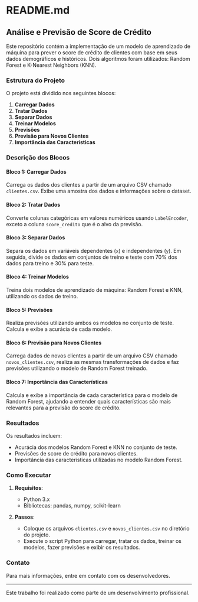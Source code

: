 # README.md

## Análise e Previsão de Score de Crédito

Este repositório contém a implementação de um modelo de aprendizado de máquina para prever o score de crédito de clientes com base em seus dados demográficos e históricos. Dois algoritmos foram utilizados: Random Forest e K-Nearest Neighbors (KNN). 

### Estrutura do Projeto

O projeto está dividido nos seguintes blocos:

1. **Carregar Dados**
2. **Tratar Dados**
3. **Separar Dados**
4. **Treinar Modelos**
5. **Previsões**
6. **Previsão para Novos Clientes**
7. **Importância das Características**

### Descrição dos Blocos

#### Bloco 1: Carregar Dados
Carrega os dados dos clientes a partir de um arquivo CSV chamado `clientes.csv`. Exibe uma amostra dos dados e informações sobre o dataset.

#### Bloco 2: Tratar Dados
Converte colunas categóricas em valores numéricos usando `LabelEncoder`, exceto a coluna `score_credito` que é o alvo da previsão.

#### Bloco 3: Separar Dados
Separa os dados em variáveis dependentes (`x`) e independentes (`y`). Em seguida, divide os dados em conjuntos de treino e teste com 70% dos dados para treino e 30% para teste.

#### Bloco 4: Treinar Modelos
Treina dois modelos de aprendizado de máquina: Random Forest e KNN, utilizando os dados de treino.

#### Bloco 5: Previsões
Realiza previsões utilizando ambos os modelos no conjunto de teste. Calcula e exibe a acurácia de cada modelo.

#### Bloco 6: Previsão para Novos Clientes
Carrega dados de novos clientes a partir de um arquivo CSV chamado `novos_clientes.csv`, realiza as mesmas transformações de dados e faz previsões utilizando o modelo de Random Forest treinado.

#### Bloco 7: Importância das Características
Calcula e exibe a importância de cada característica para o modelo de Random Forest, ajudando a entender quais características são mais relevantes para a previsão do score de crédito.

### Resultados

Os resultados incluem:
- Acurácia dos modelos Random Forest e KNN no conjunto de teste.
- Previsões de score de crédito para novos clientes.
- Importância das características utilizadas no modelo Random Forest.

### Como Executar

1. **Requisitos**:
   - Python 3.x
   - Bibliotecas: pandas, numpy, scikit-learn

2. **Passos**:
   - Coloque os arquivos `clientes.csv` e `novos_clientes.csv` no diretório do projeto.
   - Execute o script Python para carregar, tratar os dados, treinar os modelos, fazer previsões e exibir os resultados.

### Contato

Para mais informações, entre em contato com os desenvolvedores.

---

Este trabalho foi realizado como parte de um desenvolvimento profissional.
